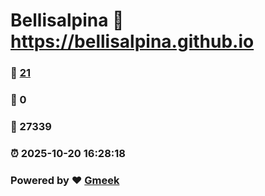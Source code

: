 # Bellisalpina :link: https://bellisalpina.github.io 
### :page_facing_up: [21](https://bellisalpina.github.io/tag.html) 
### :speech_balloon: 0 
### :hibiscus: 27339 
### :alarm_clock: 2025-10-20 16:28:18 
### Powered by :heart: [Gmeek](https://github.com/Meekdai/Gmeek)
